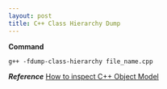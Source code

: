 ```yaml
---
layout: post
title: C++ Class Hierarchy Dump
---
```


**Command**
```
g++ -fdump-class-hierarchy file_name.cpp
```

***Reference***
[How to inspect C++ Object Model](http://www.cnblogs.com/Jer-/archive/2013/06/07/3124970.html?utm_source=tuicool)
